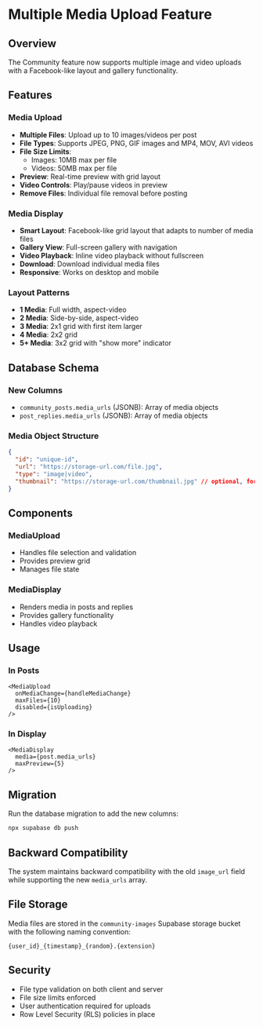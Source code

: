 # Multiple Media Upload Feature

## Overview

The Community feature now supports multiple image and video uploads with a Facebook-like layout and gallery functionality.

## Features

### Media Upload
- **Multiple Files**: Upload up to 10 images/videos per post
- **File Types**: Supports JPEG, PNG, GIF images and MP4, MOV, AVI videos
- **File Size Limits**: 
  - Images: 10MB max per file
  - Videos: 50MB max per file
- **Preview**: Real-time preview with grid layout
- **Video Controls**: Play/pause videos in preview
- **Remove Files**: Individual file removal before posting

### Media Display
- **Smart Layout**: Facebook-like grid layout that adapts to number of media files
- **Gallery View**: Full-screen gallery with navigation
- **Video Playback**: Inline video playback without fullscreen
- **Download**: Download individual media files
- **Responsive**: Works on desktop and mobile

### Layout Patterns
- **1 Media**: Full width, aspect-video
- **2 Media**: Side-by-side, aspect-video
- **3 Media**: 2x1 grid with first item larger
- **4 Media**: 2x2 grid
- **5+ Media**: 3x2 grid with "show more" indicator

## Database Schema

### New Columns
- `community_posts.media_urls` (JSONB): Array of media objects
- `post_replies.media_urls` (JSONB): Array of media objects

### Media Object Structure
```json
{
  "id": "unique-id",
  "url": "https://storage-url.com/file.jpg",
  "type": "image|video",
  "thumbnail": "https://storage-url.com/thumbnail.jpg" // optional, for videos
}
```

## Components

### MediaUpload
- Handles file selection and validation
- Provides preview grid
- Manages file state

### MediaDisplay
- Renders media in posts and replies
- Provides gallery functionality
- Handles video playback

## Usage

### In Posts
```tsx
<MediaUpload
  onMediaChange={handleMediaChange}
  maxFiles={10}
  disabled={isUploading}
/>
```

### In Display
```tsx
<MediaDisplay
  media={post.media_urls}
  maxPreview={5}
/>
```

## Migration

Run the database migration to add the new columns:
```bash
npx supabase db push
```

## Backward Compatibility

The system maintains backward compatibility with the old `image_url` field while supporting the new `media_urls` array.

## File Storage

Media files are stored in the `community-images` Supabase storage bucket with the following naming convention:
```
{user_id}_{timestamp}_{random}.{extension}
```

## Security

- File type validation on both client and server
- File size limits enforced
- User authentication required for uploads
- Row Level Security (RLS) policies in place 